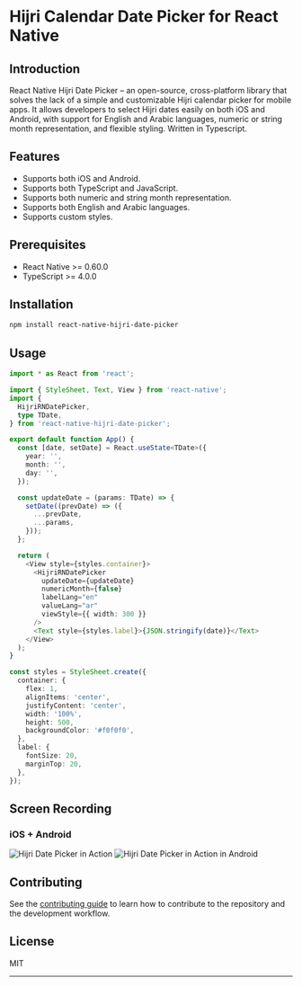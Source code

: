 # Hijri Calendar Date Picker for React Native

## Introduction

React Native Hijri Date Picker – an open-source, cross-platform library that solves the lack of a simple and customizable Hijri calendar picker for mobile apps. It allows developers to select Hijri dates easily on both iOS and Android, with support for English and Arabic languages, numeric or string month representation, and flexible styling. Written in Typescript.


## Features

- Supports both iOS and Android.
- Supports both TypeScript and JavaScript.
- Supports both numeric and string month representation.
- Supports both English and Arabic languages.
- Supports custom styles.

## Prerequisites

- React Native >= 0.60.0
- TypeScript >= 4.0.0

## Installation

```sh
npm install react-native-hijri-date-picker
```

## Usage

```ts
import * as React from 'react';

import { StyleSheet, Text, View } from 'react-native';
import {
  HijriRNDatePicker,
  type TDate,
} from 'react-native-hijri-date-picker';

export default function App() {
  const [date, setDate] = React.useState<TDate>({
    year: '',
    month: '',
    day: '',
  });

  const updateDate = (params: TDate) => {
    setDate((prevDate) => ({
      ...prevDate,
      ...params,
    }));
  };

  return (
    <View style={styles.container}>
      <HijriRNDatePicker
        updateDate={updateDate}
        numericMonth={false}
        labelLang="en"
        valueLang="ar"
        viewStyle={{ width: 300 }}
      />
      <Text style={styles.label}>{JSON.stringify(date)}</Text>
    </View>
  );
}

const styles = StyleSheet.create({
  container: {
    flex: 1,
    alignItems: 'center',
    justifyContent: 'center',
    width: '100%',
    height: 500,
    backgroundColor: '#f0f0f0',
  },
  label: {
    fontSize: 20,
    marginTop: 20,
  },
});

```

## Screen Recording

### iOS + Android

![Hijri Date Picker in Action](media/screen-recording.gif)
![Hijri Date Picker in Action in Android](media/screen-recording-android.gif)

## Contributing

See the [contributing guide](CONTRIBUTING.md) to learn how to contribute to the repository and the development workflow.

## License

MIT

---
